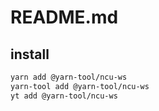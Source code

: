 # README.md

    

## install

```bash
yarn add @yarn-tool/ncu-ws
yarn-tool add @yarn-tool/ncu-ws
yt add @yarn-tool/ncu-ws
```


